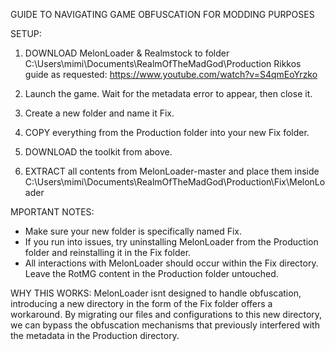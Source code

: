 GUIDE TO NAVIGATING GAME OBFUSCATION FOR MODDING PURPOSES 

SETUP:
1. DOWNLOAD MelonLoader & Realmstock to folder
C:\Users\mimi\Documents\RealmOfTheMadGod\Production
Rikkos guide as requested: https://www.youtube.com/watch?v=S4qmEoYrzko

2. Launch the game. Wait for the metadata error to appear, then close it.

3. Create a new folder and name it Fix.

4. COPY everything from the Production folder into your new Fix folder.

5. DOWNLOAD the toolkit from above.

6. EXTRACT all contents from MelonLoader-master and place them inside
C:\Users\mimi\Documents\RealmOfTheMadGod\Production\Fix\MelonLoader

MPORTANT NOTES:
- Make sure your new folder is specifically named Fix.
- If you run into issues, try uninstalling MelonLoader from the Production folder and reinstalling it in the Fix folder.
- All interactions with MelonLoader should occur within the Fix directory. Leave the RotMG content in the Production folder untouched.

WHY THIS WORKS:
MelonLoader isnt designed to handle obfuscation, introducing a new directory in the form of the Fix folder offers a workaround. By migrating our files and configurations to this new directory, we can bypass the obfuscation mechanisms that previously interfered with the metadata in the Production directory. 
